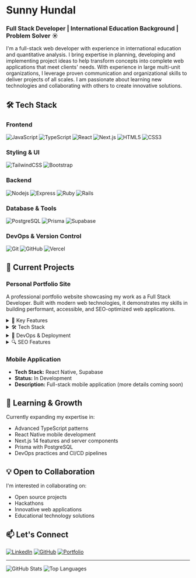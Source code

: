 # Sunny Hundal
### Full Stack Developer | International Education Background | Problem Solver ☀️

I'm a full-stack web developer with experience in international education and quantitative analysis. I bring expertise in planning, developing and implementing project ideas to help transform concepts into complete web applications that meet clients' needs. With experience in large multi-unit organizations, I leverage proven communication and organizational skills to deliver projects of all scales. I am passionate about learning new technologies and collaborating with others to create innovative solutions.

## 🛠️ Tech Stack

### Frontend
![JavaScript](https://img.shields.io/badge/-JavaScript-black?style=plastic&logo=javascript)
![TypeScript](https://img.shields.io/badge/-TypeScript-black?style=plastic&logo=typescript)
![React](https://img.shields.io/badge/-React-black?style=plastic&logo=react)
![Next.js](https://img.shields.io/badge/-Next.js-black?style=plastic&logo=next.js)
![HTML5](https://img.shields.io/badge/-HTML5-black?style=plastic&logo=html5&logoColor=E34F26)
![CSS3](https://img.shields.io/badge/-CSS3-black?style=plastic&logo=css3&logoColor=1572B6)

### Styling & UI
![TailwindCSS](https://img.shields.io/badge/-TailwindCSS-black?style=plastic&logo=tailwindcss)
![Bootstrap](https://img.shields.io/badge/-Bootstrap-black?style=plastic&logo=bootstrap)

### Backend
![Nodejs](https://img.shields.io/badge/-Nodejs-black?style=plastic&logo=Node.js)
![Express](https://img.shields.io/badge/express-black.svg?logo=express&style=plastic)
![Ruby](https://img.shields.io/badge/-Ruby-black?style=plastic&logo=ruby&logoColor=CC342D)
![Rails](https://img.shields.io/badge/-Rails-black?style=plastic&logo=rubyonrails&logoColor=D30001)

### Database & Tools
![PostgreSQL](https://img.shields.io/badge/-PostgreSQL-black?style=plastic&logo=postgresql)
![Prisma](https://img.shields.io/badge/-Prisma-black?style=plastic&logo=prisma)
![Supabase](https://shields.io/badge/supabase-black?logo=supabase&style=plastic)

### DevOps & Version Control
![Git](https://img.shields.io/badge/-Git-black?style=plastic&logo=git)
![GitHub](https://img.shields.io/badge/-GitHub-black?style=plastic&logo=github)
![Vercel](https://img.shields.io/badge/-Vercel-black?style=plastic&logo=vercel)

## 🚀 Current Projects

### Personal Portfolio Site
A professional portfolio website showcasing my work as a Full Stack Developer. Built with modern web technologies, it demonstrates my skills in building performant, accessible, and SEO-optimized web applications.

<details>
<summary>🎯 Key Features</summary>

- Modern, responsive design
- Server-side rendering with Next.js 14
- SEO optimization with structured data
- Performance optimization with next/font and image optimization
- Analytics integration with Umami
- Contact form with reCAPTCHA protection
- Accessibility focused
</details>

<details>
<summary>🛠️ Tech Stack</summary>

- Frontend: Next.js 14, TypeScript
- Styling: Tailwind CSS, Shadcn/ui
- Fonts: Geist Sans & Geist Mono
- Analytics: Umami
- Security: reCAPTCHA
</details>

<details>
<summary>🔄 DevOps & Deployment</summary>

- Hosting: Hetzner Cloud
- CI/CD: Coolify for automated deployments
- Features:
  - Automated builds and deployments
  - Zero-downtime deployment
  - Environment variable management
  - Build caching for faster deployments
  - Automatic SSL certificate management
  - Health checks and monitoring
  - Docker containerization
</details>

<details>
<summary>🔍 SEO Features</summary>

- Optimized meta tags and structured data
- XML sitemap generation
- robots.txt configuration
- OpenGraph and Twitter card support
- Google Search Console integration
- Canonical URLs and alternative language support
</details>

### Mobile Application
- **Tech Stack:** React Native, Supabase
- **Status:** In Development
- **Description:** Full-stack mobile application (more details coming soon)

## 🌱 Learning & Growth
Currently expanding my expertise in:
- Advanced TypeScript patterns
- React Native mobile development
- Next.js 14 features and server components
- Prisma with PostgreSQL
- DevOps practices and CI/CD pipelines

## 💡 Open to Collaboration
I'm interested in collaborating on:
- Open source projects
- Hackathons
- Innovative web applications
- Educational technology solutions

## 📫 Let's Connect
[![LinkedIn](https://img.shields.io/badge/-LinkedIn-black?style=plastic&logo=linkedin)](https://www.linkedin.com/in/amandiph/)
[![GitHub](https://img.shields.io/badge/-GitHub-black?style=plastic&logo=github)](https://github.com/Sunnyhundal)
[![Portfolio](https://img.shields.io/badge/-Portfolio-black?style=plastic&logo=googlechrome)](https://sunnyhundal.ca)

---

![GitHub Stats](https://github-readme-stats.vercel.app/api?username=Sunnyhundal&show_icons=true&theme=radical)
![Top Languages](https://github-readme-stats.vercel.app/api/top-langs/?username=Sunnyhundal&layout=compact&theme=radical)
